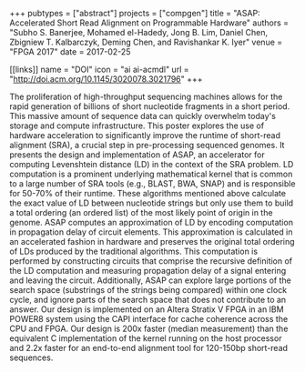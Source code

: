 +++
pubtypes = ["abstract"]
projects = ["compgen"]
title = "ASAP: Accelerated Short Read Alignment on Programmable Hardware"
authors = "Subho S. Banerjee, Mohamed el-Hadedy, Jong B. Lim, Daniel Chen, Zbigniew T. Kalbarczyk, Deming Chen, and Ravishankar K. Iyer"
venue = "FPGA 2017"
date = 2017-02-25

[[links]]
  name = "DOI"
  icon = "ai ai-acmdl"
  url = "http://doi.acm.org/10.1145/3020078.3021796"
+++

The proliferation of high-throughput sequencing machines allows for the rapid generation of billions
of short nucleotide fragments in a short period. This massive amount of sequence data can quickly
overwhelm today's storage and compute infrastructure. This poster explores the use of hardware
acceleration to significantly improve the runtime of short-read alignment (SRA), a crucial step in
pre-processing sequenced genomes. It presents the design and implementation of ASAP, an accelerator
for computing Levenshtein distance (LD) in the context of the SRA problem. LD computation is a
prominent underlying mathematical kernel that is common to a large number of SRA tools (e.g., BLAST,
BWA, SNAP) and is responsible for 50-70% of their runtime. These algorithms mentioned above
calculate the exact value of LD between nucleotide strings but only use them to build a total
ordering (an ordered list) of the most likely point of origin in the genome. ASAP computes an
approximation of LD by encoding computation in propagation delay of circuit elements. This
approximation is calculated in an accelerated fashion in hardware and preserves the original total
ordering of LDs produced by the traditional algorithms. This computation is performed by
constructing circuits that comprise the recursive definition of the LD computation and measuring
propagation delay of a signal entering and leaving the circuit. Additionally, ASAP can explore large
portions of the search space (substrings of the strings being compared) within one clock cycle, and
ignore parts of the search space that does not contribute to an answer. Our design is implemented on
an Altera Stratix V FPGA in an IBM POWER8 system using the CAPI interface for cache coherence across
the CPU and FPGA. Our design is 200x faster (median measurement) than the equivalent C
implementation of the kernel running on the host processor and 2.2x faster for an end-to-end
alignment tool for 120-150bp short-read sequences.
